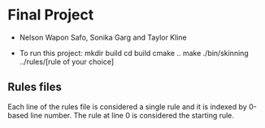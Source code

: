 # Final Project
- Nelson Wapon Safo, Sonika Garg and Taylor Kline

- To run this project:
	mkdir build
	cd build
	cmake ..
	make
	./bin/skinning ../rules/[rule of your choice]

## Rules files

Each line of the rules file is considered a single rule and it is indexed by 0-based line number. The rule at line 0 is considered the starting rule.